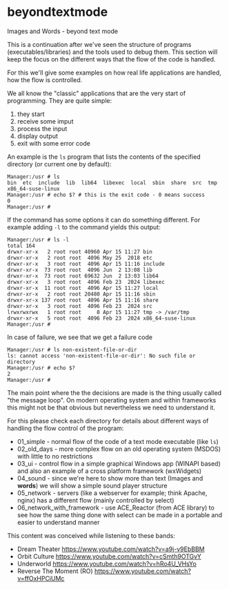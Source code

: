 # beyondtextmode
Images and Words - beyond text mode

This is a continuation after we've seen the structure of programs (executables/libraries) and the tools used to debug them. 
This section will keep the focus on the different ways that the flow of the code is handled. 

For this we'll give some examples on how real life applications are handled, how the flow is controlled.

We all know the "classic" applications that are the very start of programming. They are quite simple:

1. they start
2. receive some imput
3. process the input
4. display output
5. exit with some error code

An example is the `ls` program that lists the contents of the specified directory (or current one by default):

```
Manager:/usr # ls
bin  etc  include  lib  lib64  libexec  local  sbin  share  src  tmp  x86_64-suse-linux
Manager:/usr # echo $? # this is the exit code - 0 means success
0
Manager:/usr #
```

If the command has some options it can do something different. For example adding `-l` to the command yields this output:
```
Manager:/usr # ls -l
total 164
drwxr-xr-x   2 root root 40960 Apr 15 11:27 bin
drwxr-xr-x   2 root root  4096 May 25  2018 etc
drwxr-xr-x   3 root root  4096 Apr 15 11:16 include
drwxr-xr-x  73 root root  4096 Jun  2 13:08 lib
drwxr-xr-x  73 root root 69632 Jun  2 13:03 lib64
drwxr-xr-x   3 root root  4096 Feb 23  2024 libexec
drwxr-xr-x  11 root root  4096 Apr 15 11:27 local
drwxr-xr-x   2 root root 20480 Apr 15 11:16 sbin
drwxr-xr-x 137 root root  4096 Apr 15 11:16 share
drwxr-xr-x   3 root root  4096 Feb 23  2024 src
lrwxrwxrwx   1 root root     8 Apr 15 11:27 tmp -> /var/tmp
drwxr-xr-x   5 root root  4096 Feb 23  2024 x86_64-suse-linux
Manager:/usr #
```
In case of failure, we see that we get a failure code

```
Manager:/usr # ls non-existent-file-or-dir
ls: cannot access 'non-existent-file-or-dir': No such file or directory
Manager:/usr # echo $?
2
Manager:/usr #
```

The main point where the the decisions are made is the thing usually called "the message loop".
On modern operating system and within frameworks this might not be that obvious but nevertheless we need to understand it.

For this please check each directory for details about different ways of handling the flow control of the program:

* 01_simple - normal flow of the code of a text mode executable (like `ls`)
* 02_old_days - more complex flow on an old operating system (MSDOS) with little to no restrictions
* 03_ui - control flow in a simple graphical Windows app (WINAPI based) and also an example of a cross platform framework (wxWidgets)
* 04_sound - since we're here to show more than text (Images and **words**) we will show a simple sound player structure
* 05_network - servers (like a webserver for example; think Apache, nginx) has a different flow (mainly controlled by select)
* 06_network_with_framework - use ACE_Reactor (from ACE library) to see how the same thing done with select can be made in a portable and easier to understand manner


This content was conceived while listening to these bands:

* Dream Theater https://www.youtube.com/watch?v=a9j-v9EbBBM
* Orbit Culture https://www.youtube.com/watch?v=cSmth9OTGvY
* Underworld https://www.youtube.com/watch?v=hRo4U_VHsYo
* Reverse The Moment (RO) https://www.youtube.com/watch?v=ffOxHPCiUMc

